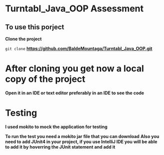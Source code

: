 # Turntabl_Java_OOP Assessment

## To use this porject

**Clone the project**

`git clone` **https://github.com/BaldeMountaga/Turntabl_Java_OOP.git**

# After cloning you get now a local copy of the project
**Open it in an IDE or text editor preferably in an IDE to see the code**

# Testing
**I used mokito to mock the application for testing**

**To run the test you need a mokito jar file that you can download**
**Also you need to add JUnit4 in your project, if you use IntelliJ IDE you will be able to add it by hoverring the JUnit statement and add it**



